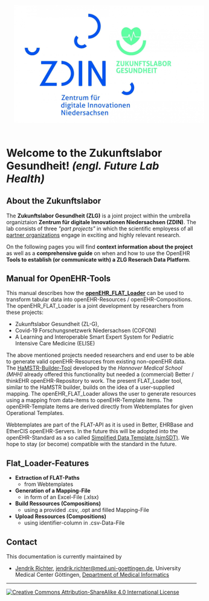 <center><img src="../img/ZL-G_LOGO.jpg" alt="zdin_zlg logo" style="margin: 20px;"></center>

# Welcome to the Zukunftslabor Gesundheit!  _(engl. Future Lab Health)_

## About the Zukunftslabor
The **Zukunftslabor Gesundheit (ZLG)** is a joint project within the umbrella organiztaion 
**Zentrum für digitale Innovationen Niedersachsen (ZDIN)**. The lab consists of three _"part projects"_ in which the scientific employess of all [partner organizations](../misc/partners.md) engage in exciting and highly relevant research.

On the following pages you will find **context information about the project** as well as a **comprehensive guide** on when and how to use the OpenEHR **Tools to establish (or communicate with) a ZLG Reserach Data Platform**.

## Manual for OpenEHR-Tools
This manual describes how the **[openEHR_FLAT_Loader](https://gitlab.gwdg.de/medinfpub/openehr_flat_loader)** can be used to transform tabular data into openEHR-Resources / openEHR-Compositions.
The openEHR_FLAT_Loader is a joint development by researchers from these projects:

- Zukunftslabor Gesundheit (ZL-G),
- Covid-19 Forschungsnetzwerk Niedersachsen (COFONI)
- A Learning and Interoperable Smart Expert System for Pediatric Intensive Care Medicine (ELISE)

The above mentioned projects needed researchers and end user to be able to generate valid openEHR-Resources from existing non-openEHR data.
The [HaMSTR-Builder-Tool](https://gitlab.plri.de/tute/HAMSTRETLBuilder) developed by the _Hannover Medical School (MHH)_ already offered this functionality but needed a (commercial) Better / thinkEHR openEHR-Repository to work. The present FLAT_Loader tool, similar to the HaMSTR builder, builds on the idea of a user-supplied mapping. The openEHR_FLAT_Loader allows the user to generate resources using a mapping from data-items to openEHR-Template items. The openEHR-Template items are derived directly from Webtemplates for given Operational Templates.

Webtemplates are part of the FLAT-API as it is used in Better, EHRBase and EtherCIS openEHR-Servers.
In the future this will be adopted into the openEHR-Standard as a so called [Simplified Data Template (simSDT)](https://specifications.openehr.org/releases/ITS-REST/latest/simplified_data_template.html).
We hope to stay (or become) compatible with the standard in the future.
 
## Flat_Loader-Features
- **Extraction of FLAT-Paths** 
  - from Webtemplates
- **Generation of a Mapping-File** 
  - in form of an Excel-File (.xlsx)
- **Build Ressources (Compositions)** 
  - using a provided .csv, .opt and filled Mapping-File
- **Upload Ressources (Compositions)** 
  - using identifier-column in .csv-Data-File 

## Contact

This documentation is currently maintained by 
* [Jendrik Richter](https://orcid.org/0000-0002-3254-7380), 
jendrik.richter@med.uni-goettingen.de, 
University Medical Center Göttingen, [Department of Medical Informatics](http://mi.umg.eu)

---
[![Creative Commons Attribution-ShareAlike 4.0 International License](https://i.creativecommons.org/l/by-sa/4.0/88x31.png "Creative Commons Attribution-ShareAlike 4.0 International License")](http://creativecommons.org/licenses/by-sa/4.0/)